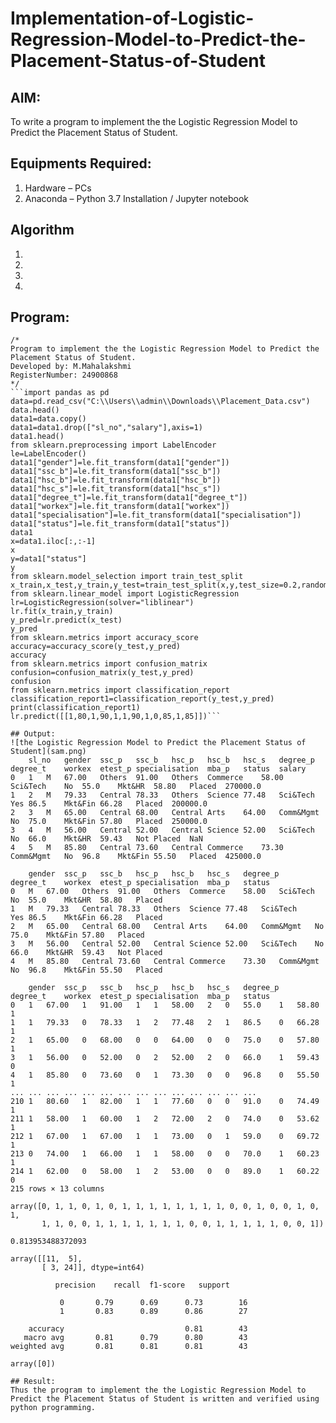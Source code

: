 # Implementation-of-Logistic-Regression-Model-to-Predict-the-Placement-Status-of-Student

## AIM:
To write a program to implement the the Logistic Regression Model to Predict the Placement Status of Student.

## Equipments Required:
1. Hardware – PCs
2. Anaconda – Python 3.7 Installation / Jupyter notebook

## Algorithm
1. 
2. 
3. 
4. 

## Program:
```
/*
Program to implement the the Logistic Regression Model to Predict the Placement Status of Student.
Developed by: M.Mahalakshmi
RegisterNumber: 24900868 
*/
```import pandas as pd
data=pd.read_csv("C:\\Users\\admin\\Downloads\\Placement_Data.csv")
data.head()
data1=data.copy()
data1=data1.drop(["sl_no","salary"],axis=1)
data1.head()
from sklearn.preprocessing import LabelEncoder
le=LabelEncoder()
data1["gender"]=le.fit_transform(data1["gender"])
data1["ssc_b"]=le.fit_transform(data1["ssc_b"])
data1["hsc_b"]=le.fit_transform(data1["hsc_b"])
data1["hsc_s"]=le.fit_transform(data1["hsc_s"])
data1["degree_t"]=le.fit_transform(data1["degree_t"])
data1["workex"]=le.fit_transform(data1["workex"])
data1["specialisation"]=le.fit_transform(data1["specialisation"])
data1["status"]=le.fit_transform(data1["status"])
data1
x=data1.iloc[:,:-1]
x
y=data1["status"]
y
from sklearn.model_selection import train_test_split
x_train,x_test,y_train,y_test=train_test_split(x,y,test_size=0.2,random_state=0)
from sklearn.linear_model import LogisticRegression
lr=LogisticRegression(solver="liblinear")
lr.fit(x_train,y_train)
y_pred=lr.predict(x_test)
y_pred
from sklearn.metrics import accuracy_score
accuracy=accuracy_score(y_test,y_pred)
accuracy
from sklearn.metrics import confusion_matrix
confusion=confusion_matrix(y_test,y_pred)
confusion
from sklearn.metrics import classification_report
classification_report1=classification_report(y_test,y_pred)
print(classification_report1)
lr.predict([[1,80,1,90,1,1,90,1,0,85,1,85]])```

## Output:
![the Logistic Regression Model to Predict the Placement Status of Student](sam.png)
	sl_no	gender	ssc_p	ssc_b	hsc_p	hsc_b	hsc_s	degree_p	degree_t	workex	etest_p	specialisation	mba_p	status	salary
0	1	M	67.00	Others	91.00	Others	Commerce	58.00	Sci&Tech	No	55.0	Mkt&HR	58.80	Placed	270000.0
1	2	M	79.33	Central	78.33	Others	Science	77.48	Sci&Tech	Yes	86.5	Mkt&Fin	66.28	Placed	200000.0
2	3	M	65.00	Central	68.00	Central	Arts	64.00	Comm&Mgmt	No	75.0	Mkt&Fin	57.80	Placed	250000.0
3	4	M	56.00	Central	52.00	Central	Science	52.00	Sci&Tech	No	66.0	Mkt&HR	59.43	Not Placed	NaN
4	5	M	85.80	Central	73.60	Central	Commerce	73.30	Comm&Mgmt	No	96.8	Mkt&Fin	55.50	Placed	425000.0

	gender	ssc_p	ssc_b	hsc_p	hsc_b	hsc_s	degree_p	degree_t	workex	etest_p	specialisation	mba_p	status
0	M	67.00	Others	91.00	Others	Commerce	58.00	Sci&Tech	No	55.0	Mkt&HR	58.80	Placed
1	M	79.33	Central	78.33	Others	Science	77.48	Sci&Tech	Yes	86.5	Mkt&Fin	66.28	Placed
2	M	65.00	Central	68.00	Central	Arts	64.00	Comm&Mgmt	No	75.0	Mkt&Fin	57.80	Placed
3	M	56.00	Central	52.00	Central	Science	52.00	Sci&Tech	No	66.0	Mkt&HR	59.43	Not Placed
4	M	85.80	Central	73.60	Central	Commerce	73.30	Comm&Mgmt	No	96.8	Mkt&Fin	55.50	Placed

	gender	ssc_p	ssc_b	hsc_p	hsc_b	hsc_s	degree_p	degree_t	workex	etest_p	specialisation	mba_p	status
0	1	67.00	1	91.00	1	1	58.00	2	0	55.0	1	58.80	1
1	1	79.33	0	78.33	1	2	77.48	2	1	86.5	0	66.28	1
2	1	65.00	0	68.00	0	0	64.00	0	0	75.0	0	57.80	1
3	1	56.00	0	52.00	0	2	52.00	2	0	66.0	1	59.43	0
4	1	85.80	0	73.60	0	1	73.30	0	0	96.8	0	55.50	1
...	...	...	...	...	...	...	...	...	...	...	...	...	...
210	1	80.60	1	82.00	1	1	77.60	0	0	91.0	0	74.49	1
211	1	58.00	1	60.00	1	2	72.00	2	0	74.0	0	53.62	1
212	1	67.00	1	67.00	1	1	73.00	0	1	59.0	0	69.72	1
213	0	74.00	1	66.00	1	1	58.00	0	0	70.0	1	60.23	1
214	1	62.00	0	58.00	1	2	53.00	0	0	89.0	1	60.22	0
215 rows × 13 columns

array([0, 1, 1, 0, 1, 0, 1, 1, 1, 1, 1, 1, 1, 1, 0, 0, 1, 0, 0, 1, 0, 1,
       1, 1, 0, 0, 1, 1, 1, 1, 1, 1, 1, 0, 0, 1, 1, 1, 1, 1, 0, 0, 1])

0.813953488372093

array([[11,  5],
       [ 3, 24]], dtype=int64)

          precision    recall  f1-score   support

           0       0.79      0.69      0.73        16
           1       0.83      0.89      0.86        27

    accuracy                           0.81        43
   macro avg       0.81      0.79      0.80        43
weighted avg       0.81      0.81      0.81        43

array([0])

## Result:
Thus the program to implement the the Logistic Regression Model to Predict the Placement Status of Student is written and verified using python programming.
